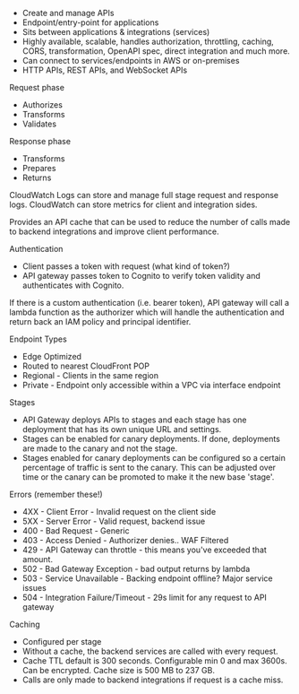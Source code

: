 * Create and manage APIs
* Endpoint/entry-point for applications
* Sits between applications & integrations (services)
* Highly available, scalable, handles authorization, throttling, caching, CORS, transformation, OpenAPI spec, direct integration and much more.
* Can connect to services/endpoints in AWS or on-premises
* HTTP APIs, REST APIs, and WebSocket APIs

Request phase

* Authorizes
* Transforms
* Validates

Response phase

* Transforms
* Prepares
* Returns

CloudWatch Logs can store and manage full stage request and response logs. CloudWatch can store metrics for client and integration sides.

Provides an API cache that can be used to reduce the number of calls made to backend integrations and improve client performance.

Authentication

* Client passes a token with request (what kind of token?)
* API gateway passes token to Cognito to verify token validity and authenticates with Cognito.

If there is a custom authentication (i.e. bearer token), API gateway will call a lambda function as the authorizer which will handle the authentication and return back an IAM policy and principal identifier.

Endpoint Types

* Edge Optimized
* Routed to nearest CloudFront POP
* Regional - Clients in the same region
* Private - Endpoint only accessible within a VPC via interface endpoint

Stages

* API Gateway deploys APIs to stages and each stage has one deployment that has its own unique URL and settings.
* Stages can be enabled for canary deployments. If done, deployments are made to the canary and not the stage.
* Stages enabled for canary deployments can be configured so a certain percentage of traffic is sent to the canary. This can be adjusted over time or the canary can be promoted to make it the new base 'stage'.

Errors (remember these!)

* 4XX - Client Error - Invalid request on the client side
* 5XX - Server Error - Valid request, backend issue
* 400 - Bad Request - Generic
* 403 - Access Denied - Authorizer denies.. WAF Filtered
* 429 - API Gateway can throttle - this means you've exceeded that amount.
* 502 - Bad Gateway Exception - bad output returns by lambda
* 503 - Service Unavailable - Backing endpoint offline? Major service issues
* 504 - Integration Failure/Timeout - 29s limit for any request to API gateway

Caching

* Configured per stage
* Without a cache, the backend services are called with every request.
* Cache TTL default is 300 seconds. Configurable min 0 and max 3600s. Can be encrypted. Cache size is 500 MB to 237 GB.
* Calls are only made to backend integrations if request is a cache miss.
